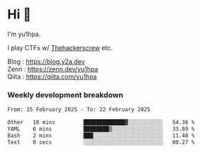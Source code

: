 # Hi 👋

I'm yu1hpa.

I play CTFs w/ [Thehackerscrew](https://www.thehackerscrew.team/) etc.

Blog : https://blog.y2a.dev  
Zenn : https://zenn.dev/yu1hpa  
Qiita : https://qiita.com/yu1hpa  

### Weekly development breakdown

<!--START_SECTION:waka-->

```txt
From: 15 February 2025 - To: 22 February 2025

Other   10 mins         █████████████▓░░░░░░░░░░░   54.36 %
YAML    6 mins          ████████▒░░░░░░░░░░░░░░░░   33.89 %
Bash    2 mins          ███░░░░░░░░░░░░░░░░░░░░░░   11.48 %
Text    0 secs          ░░░░░░░░░░░░░░░░░░░░░░░░░   00.27 %
```

<!--END_SECTION:waka-->

